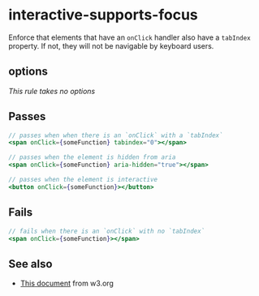 # interactive-supports-focus

Enforce that elements that have an `onClick` handler also have
a `tabIndex` property.  If not, they will not be navigable by
keyboard users.


## options

*This rule takes no options*

## Passes

```jsx harmony
// passes when when there is an `onClick` with a `tabIndex`
<span onClick={someFunction} tabindex="0"></span>

// passes when the element is hidden from aria
<span onClick={someFunction} aria-hidden="true"></span>

// passes when the element is interactive
<button onClick={someFunction}></button>
```

## Fails

```jsx harmony
// fails when there is an `onClick` with no `tabIndex`
<span onClick={someFunction}></span>
```

## See also

 - [This document](http://www.w3.org/TR/wai-aria-practices/#focus_tabindex) from w3.org
